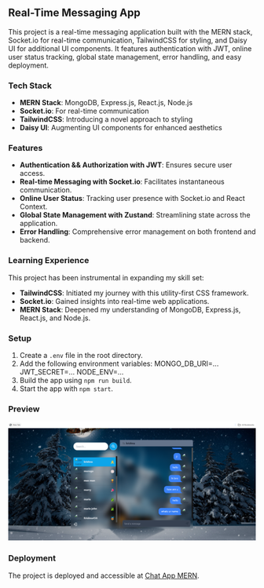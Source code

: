 ## Real-Time Messaging App

This project is a real-time messaging application built with the MERN stack, Socket.io for real-time communication, TailwindCSS for styling, and Daisy UI for additional UI components. It features authentication with JWT, online user status tracking, global state management, error handling, and easy deployment.


### Tech Stack

- **MERN Stack**: MongoDB, Express.js, React.js, Node.js
- **Socket.io**: For real-time communication
- **TailwindCSS**: Introducing a novel approach to styling
- **Daisy UI**: Augmenting UI components for enhanced aesthetics

### Features

- **Authentication && Authorization with JWT**: Ensures secure user access.
- **Real-time Messaging with Socket.io**: Facilitates instantaneous communication.
- **Online User Status**: Tracking user presence with Socket.io and React Context.
- **Global State Management with Zustand**: Streamlining state across the application.
- **Error Handling**: Comprehensive error management on both frontend and backend.

### Learning Experience

This project has been instrumental in expanding my skill set:
- **TailwindCSS**: Initiated my journey with this utility-first CSS framework.
- **Socket.io**: Gained insights into real-time web applications.
- **MERN Stack**: Deepened my understanding of MongoDB, Express.js, React.js, and Node.js.

### Setup

1. Create a `.env` file in the root directory.
2. Add the following environment variables:
MONGO_DB_URI=...
JWT_SECRET=...
NODE_ENV=...
3. Build the app using `npm run build`.
4. Start the app with `npm start`.

### Preview

![Preview](Screenshot%202024-02-15%20220348.png)


### Deployment

The project is deployed and accessible at [Chat App MERN](https://chat-app-mern-aob8.onrender.com).
